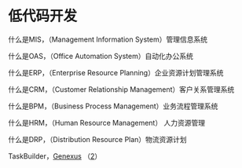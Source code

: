 # 低代码开发

什么是MIS，（Management Information System）管理信息系统

什么是OAS，（Office Automation System）自动化办公系统

什么是ERP，（Enterprise Resource Planning）企业资源计划管理系统

什么是CRM，（Customer Relationship Management）客户关系管理系统

什么是BPM，（Business Process Management）业务流程管理系统

什么是HRM，（Human Resource Management） 人力资源管理 

什么是DRP，（Distribution Resource Plan）物流资源计划  
  
TaskBuilder，[Genexus](https://www.genexus.com/en/) （[2](http://www.genexuschina.com/)）

